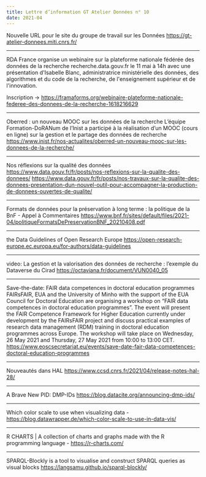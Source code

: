 ```yaml
---
title: Lettre d’information GT Atelier Données n° 10 
date: 2021-04
---
```



Nouvelle URL pour le site du groupe de travail sur les Données
https://gt-atelier-donnees.miti.cnrs.fr/

--------------------

RDA France organise un webinaire sur la plateforme nationale fédérée des données de la recherche recherche.data.gouv.fr le 11 mai à 14h
avec une présentation d'Isabelle Blanc, administratrice ministérielle des données, des algorithmes et du code de la recherche, de l'enseignement supérieur et de l'innovation.

Inscription -> https://framaforms.org/webinaire-plateforme-nationale-federee-des-donnees-de-la-recherche-1618216629

--------------------

Oberred : un nouveau MOOC sur les données de la recherche
L’équipe Formation-DoRANum de l’Inist a participé à la réalisation d’un MOOC (cours en ligne) sur la gestion et le partage des données de recherche
https://www.inist.fr/nos-actualites/oberred-un-nouveau-mooc-sur-les-donnees-de-la-recherche/

--------------------

Nos réflexions sur la qualité des données 
https://www.data.gouv.fr/fr/posts/nos-reflexions-sur-la-qualite-des-donnees/
https://www.data.gouv.fr/fr/posts/nos-travaux-sur-la-qualite-des-donnees-presentation-dun-nouvel-outil-pour-accompagner-la-production-de-donnees-ouvertes-de-qualite/

--------------------

Formats de données pour la préservation à long terme : la politique de la BnF - Appel à Commentaires
https://www.bnf.fr/sites/default/files/2021-04/politiqueFormatsDePreservationBNF_20210408.pdf

--------------------

the Data Guidelines of Open Research Europe
https://open-research-europe.ec.europa.eu/for-authors/data-guidelines

--------------------

video: La gestion et la valorisation des données de recherche : l’exemple du Dataverse du Cirad
https://octaviana.fr/document/VUN0040_05

--------------------

Save-the-date: FAIR data competences in doctoral education programmes
FAIRsFAIR, EUA and the University of Minho with the support of the EUA Council for Doctoral Education are organising a workshop on “FAIR data competences in doctoral education programmes”. The event will present the FAIR Competence Framework for Higher Education currently under development by the FAIRsFAIR project and discuss practical examples of research data management (RDM) training in doctoral education programmes across Europe. The workshop will take place on Wednesday, 26 May 2021 and Thursday, 27 May 2021 from 10:00 to 13:00 CET.
https://www.eoscsecretariat.eu/events/save-date-fair-data-competences-doctoral-education-programmes

--------------------

Nouveautés dans HAL
https://www.ccsd.cnrs.fr/2021/04/release-notes-hal-28/

--------------------

A Brave New PID: DMP-IDs
https://blog.datacite.org/announcing-dmp-ids/

--------------------

Which color scale to use when visualizing data - 
https://blog.datawrapper.de/which-color-scale-to-use-in-data-vis/

--------------------

R CHARTS | A collection of charts and graphs made with the R programming language - https://r-charts.com/

--------------------

SPARQL-Blockly is a tool to visualise and construct SPARQL queries as visual blocks 
https://langsamu.github.io/sparql-blockly/
